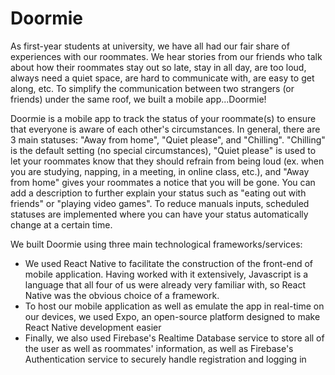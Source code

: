# Doormie

As first-year students at university, we have all had our fair share of experiences with our roommates. We hear stories from our friends who talk about how their roommates stay out so late, stay in all day, are too loud, always need a quiet space, are hard to communicate with, are easy to get along, etc. To simplify the communication between two strangers (or friends) under the same roof, we built a mobile app...Doormie!

Doormie is a mobile app to track the status of your roommate(s) to ensure that everyone is aware of each other's circumstances. In general, there are 3 main statuses: "Away from home", "Quiet please", and "Chilling". "Chilling" is the default setting (no special circumstances), "Quiet please" is used to let your roommates know that they should refrain from being loud (ex. when you are studying, napping, in a meeting, in online class, etc.), and "Away from home" gives your roommates a notice that you will be gone. You can add a description to further explain your status such as "eating out with friends" or "playing video games". To reduce manuals inputs, scheduled statuses are implemented where you can have your status automatically change at a certain time.

We built Doormie using three main technological frameworks/services:

* We used React Native to facilitate the construction of the front-end of mobile application. Having worked with it extensively, Javascript is a language that all four of us were already very familiar with, so React Native was the obvious choice of a framework.
* To host our mobile application as well as emulate the app in real-time on our devices, we used Expo, an open-source platform designed to make React Native development easier
* Finally, we also used Firebase's Realtime Database service to store all of the user as well as roommates' information, as well as Firebase's Authentication service to securely handle registration and logging in
